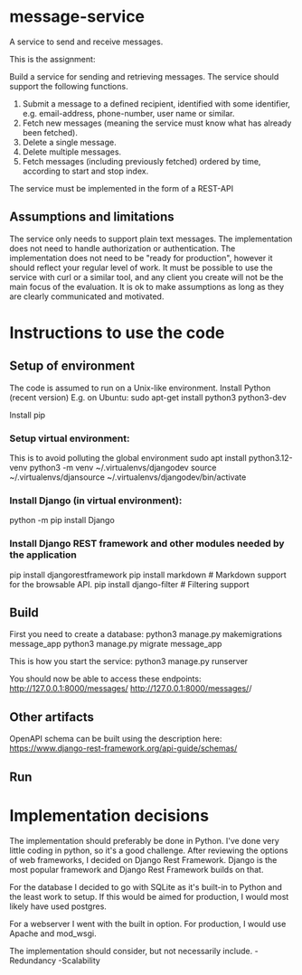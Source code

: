 # message-service
A service to send and receive messages.

This is the assignment:

Build a service for sending and retrieving messages. The service should support
the following functions.
1. Submit a message to a defined recipient, identified with some identifier,
e.g. email-address, phone-number, user name or similar.
2. Fetch new messages (meaning the service must know what has already
been fetched).
3. Delete a single message.
4. Delete multiple messages.
5. Fetch messages (including previously fetched) ordered by time, according
to start and stop index.

The service must be implemented in the form of a REST-API

## Assumptions and limitations
The service only needs to support plain text messages.
The implementation does not need to handle authorization or authentication.
The implementation does not need to be "ready for production", however it
should reflect your regular level of work.
It must be possible to use the service with curl or a similar tool, and any client
you create will not be the main focus of the evaluation.
It is ok to make assumptions as long as they are clearly communicated and
motivated.

# Instructions to use the code
## Setup of environment
The code is assumed to run on a Unix-like environment.
Install Python (recent version)
E.g. on Ubuntu:
sudo apt-get install python3 python3-dev

Install pip
### Setup virtual environment:
This is to avoid polluting the global environment
sudo apt install python3.12-venv
python3 -m venv ~/.virtualenvs/djangodev
source ~/.virtualenvs/djansource ~/.virtualenvs/djangodev/bin/activate

### Install Django (in virtual environment):
python -m pip install Django

### Install Django REST framework and other modules needed by the application
pip install djangorestframework
pip install markdown       # Markdown support for the browsable API.
pip install django-filter  # Filtering support

## Build
First you need to create a database:
python3 manage.py makemigrations message_app
python3 manage.py migrate message_app

This is how you start the service:
python3 manage.py runserver

You should now be able to access these endpoints:
http://127.0.0.1:8000/messages/
http://127.0.0.1:8000/messages/<id>/


## Other artifacts
OpenAPI schema can be built using the description here:
https://www.django-rest-framework.org/api-guide/schemas/

## Run

# Implementation decisions
The implementation should preferably be done in Python. I've done very little coding in python, so it's a good challenge.
After reviewing the options of web frameworks, I decided on Django Rest Framework. Django is the most popular framework and Django Rest Framework builds on that.

For the database I decided to go with SQLite as it's built-in to Python and the least work to setup. If this would be aimed for production, I would
most likely have used postgres.

For a webserver I went with the built in option. For production, I would use Apache and mod_wsgi.



The implementation should consider, but not necessarily include.
-Redundancy
-Scalability
